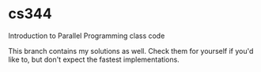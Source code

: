 cs344
=====

Introduction to Parallel Programming class code


This branch contains my solutions as well. Check them for yourself if you'd like to, but don't expect the
fastest implementations.
